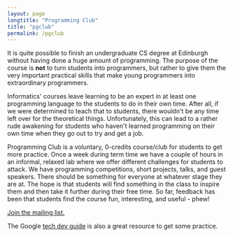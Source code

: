 ```yaml
---
layout: page
longtitle: "Programming Club"
title: "pgclub"
permalink: /pgclub
---
```


It is quite possible to finish an undergraduate CS degree at Edinburgh without having done a huge amount of programming. The purpose of the course is **not** to turn students into programmers, but rather to give them the very important practical skills that make young programmers into extraordinary programmers.

Informatics' courses leave learning to be an expert in at least one programming language to the students to do in their own time. After all, if we were determined to teach that to students, there wouldn't be any time left over for the theoretical things. Unfortunately, this can lead to a rather rude awakening for students who haven't learned programming on their own time when they go out to try and get a job.

Programming Club is a voluntary, 0-credits course/club for students to get more practice. Once a week during term time we have a couple of hours in an informal, relaxed lab where we offer different challenges for students to attack. We have programming competitions, short projects, talks, and guest speakers. There should be something for everyone at whatever stage they are at. The hope is that students will find something in the class to inspire them and then take it further during their free time. So far, feedback has been that students find the course fun, interesting, and useful - phew!

[Join the mailing list.](https://mlist.is.ed.ac.uk/lists/info/pgclub)

The Google [tech dev guide](https://techdevguide.withgoogle.com) is also a great resource to get some practice.